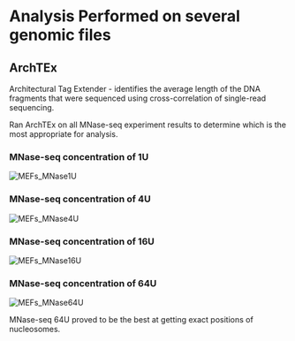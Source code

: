 # Analysis Performed on several genomic files

## ArchTEx
Architectural Tag Extender - identifies the average length of the DNA fragments that were sequenced using cross-correlation of single-read sequencing. 

Ran ArchTEx on all MNase-seq experiment results to determine which is the most appropriate for analysis. 

### MNase-seq concentration of 1U
![MEFs_MNase1U](https://github.com/user-attachments/assets/910ac2cd-8476-4555-84ca-6d3bbee69f80)

### MNase-seq concentration of 4U
![MEFs_MNase4U](https://github.com/user-attachments/assets/4a4a8abb-d1bd-4bdf-89c5-f451fd8a0458)

### MNase-seq concentration of 16U
![MEFs_MNase16U](https://github.com/user-attachments/assets/a3421028-1bc5-4aef-9ba2-191215b850fe)


### MNase-seq concentration of 64U
![MEFs_MNase64U](https://github.com/user-attachments/assets/00333699-65b6-448f-983f-1dfcad2c81c0)

MNase-seq 64U proved to be the best at getting exact positions of nucleosomes. 
